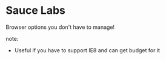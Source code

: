 # Sauce Labs

Browser options you don't have to manage!

note:
- Useful if you have to support IE8 and can get budget for it
